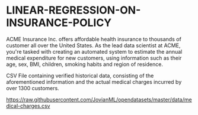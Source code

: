 # LINEAR-REGRESSION-ON-INSURANCE-POLICY

ACME Insurance Inc. offers affordable health insurance to thousands of customer all over the United States. As the lead data scientist at ACME, you're tasked with creating an automated system to estimate the annual medical expenditure for new customers, using information such as their age, sex, BMI, children, smoking habits and region of residence.

CSV File containing verified historical data, consisting of the aforementioned information and the actual medical charges incurred by over 1300 customers.

https://raw.githubusercontent.com/JovianML/opendatasets/master/data/medical-charges.csv



